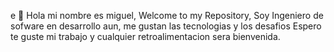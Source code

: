 e 👋 Hola mi nombre es miguel, Welcome to my Repository, Soy Ingeniero de sofware en desarrollo aun, me gustan las tecnologias y los desafios
Espero te guste mi trabajo y cualquier retroalimentacion sera bienvenida.

